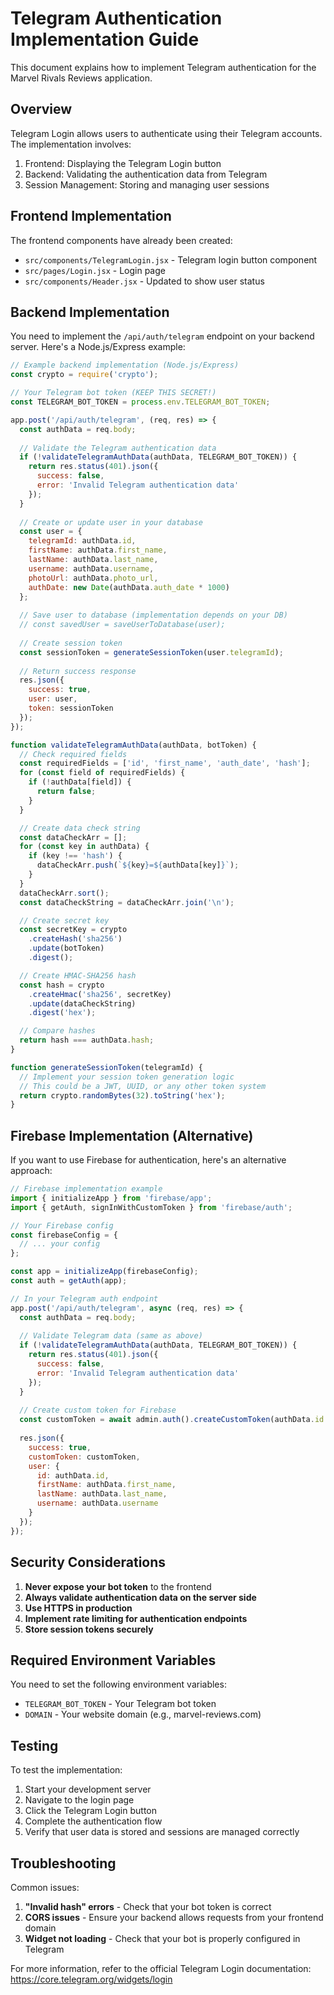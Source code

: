 # Telegram Authentication Implementation Guide

This document explains how to implement Telegram authentication for the Marvel Rivals Reviews application.

## Overview

Telegram Login allows users to authenticate using their Telegram accounts. The implementation involves:
1. Frontend: Displaying the Telegram Login button
2. Backend: Validating the authentication data from Telegram
3. Session Management: Storing and managing user sessions

## Frontend Implementation

The frontend components have already been created:
- `src/components/TelegramLogin.jsx` - Telegram login button component
- `src/pages/Login.jsx` - Login page
- `src/components/Header.jsx` - Updated to show user status

## Backend Implementation

You need to implement the `/api/auth/telegram` endpoint on your backend server. Here's a Node.js/Express example:

```javascript
// Example backend implementation (Node.js/Express)
const crypto = require('crypto');

// Your Telegram bot token (KEEP THIS SECRET!)
const TELEGRAM_BOT_TOKEN = process.env.TELEGRAM_BOT_TOKEN;

app.post('/api/auth/telegram', (req, res) => {
  const authData = req.body;
  
  // Validate the Telegram authentication data
  if (!validateTelegramAuthData(authData, TELEGRAM_BOT_TOKEN)) {
    return res.status(401).json({ 
      success: false, 
      error: 'Invalid Telegram authentication data' 
    });
  }
  
  // Create or update user in your database
  const user = {
    telegramId: authData.id,
    firstName: authData.first_name,
    lastName: authData.last_name,
    username: authData.username,
    photoUrl: authData.photo_url,
    authDate: new Date(authData.auth_date * 1000)
  };
  
  // Save user to database (implementation depends on your DB)
  // const savedUser = saveUserToDatabase(user);
  
  // Create session token
  const sessionToken = generateSessionToken(user.telegramId);
  
  // Return success response
  res.json({
    success: true,
    user: user,
    token: sessionToken
  });
});

function validateTelegramAuthData(authData, botToken) {
  // Check required fields
  const requiredFields = ['id', 'first_name', 'auth_date', 'hash'];
  for (const field of requiredFields) {
    if (!authData[field]) {
      return false;
    }
  }

  // Create data check string
  const dataCheckArr = [];
  for (const key in authData) {
    if (key !== 'hash') {
      dataCheckArr.push(`${key}=${authData[key]}`);
    }
  }
  dataCheckArr.sort();
  const dataCheckString = dataCheckArr.join('\n');

  // Create secret key
  const secretKey = crypto
    .createHash('sha256')
    .update(botToken)
    .digest();

  // Create HMAC-SHA256 hash
  const hash = crypto
    .createHmac('sha256', secretKey)
    .update(dataCheckString)
    .digest('hex');

  // Compare hashes
  return hash === authData.hash;
}

function generateSessionToken(telegramId) {
  // Implement your session token generation logic
  // This could be a JWT, UUID, or any other token system
  return crypto.randomBytes(32).toString('hex');
}
```

## Firebase Implementation (Alternative)

If you want to use Firebase for authentication, here's an alternative approach:

```javascript
// Firebase implementation example
import { initializeApp } from 'firebase/app';
import { getAuth, signInWithCustomToken } from 'firebase/auth';

// Your Firebase config
const firebaseConfig = {
  // ... your config
};

const app = initializeApp(firebaseConfig);
const auth = getAuth(app);

// In your Telegram auth endpoint
app.post('/api/auth/telegram', async (req, res) => {
  const authData = req.body;
  
  // Validate Telegram data (same as above)
  if (!validateTelegramAuthData(authData, TELEGRAM_BOT_TOKEN)) {
    return res.status(401).json({ 
      success: false, 
      error: 'Invalid Telegram authentication data' 
    });
  }
  
  // Create custom token for Firebase
  const customToken = await admin.auth().createCustomToken(authData.id.toString());
  
  res.json({
    success: true,
    customToken: customToken,
    user: {
      id: authData.id,
      firstName: authData.first_name,
      lastName: authData.last_name,
      username: authData.username
    }
  });
});
```

## Security Considerations

1. **Never expose your bot token** to the frontend
2. **Always validate authentication data on the server side**
3. **Use HTTPS in production**
4. **Implement rate limiting for authentication endpoints**
5. **Store session tokens securely**

## Required Environment Variables

You need to set the following environment variables:
- `TELEGRAM_BOT_TOKEN` - Your Telegram bot token
- `DOMAIN` - Your website domain (e.g., marvel-reviews.com)

## Testing

To test the implementation:
1. Start your development server
2. Navigate to the login page
3. Click the Telegram Login button
4. Complete the authentication flow
5. Verify that user data is stored and sessions are managed correctly

## Troubleshooting

Common issues:
1. **"Invalid hash" errors** - Check that your bot token is correct
2. **CORS issues** - Ensure your backend allows requests from your frontend domain
3. **Widget not loading** - Check that your bot is properly configured in Telegram

For more information, refer to the official Telegram Login documentation:
https://core.telegram.org/widgets/login